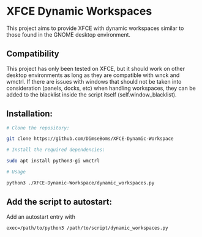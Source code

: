 # XFCE Dynamic Workspaces

This project aims to provide XFCE with dynamic workspaces similar to those found in the GNOME desktop environment.

## Compatibility

This project has only been tested on XFCE, but it should work on other desktop environments as long as they are compatible with wnck and wmctrl. If there are issues with windows that should not be taken into consideration (panels, docks, etc) when handling workspaces, they can be added to the blacklist inside the script itself (self.window_blacklist).

## Installation:
```bash
# Clone the repository:

git clone https://github.com/DimseBoms/XFCE-Dynamic-Workspace

# Install the required dependencies:

sudo apt install python3-gi wmctrl

# Usage

python3 ./XFCE-Dynamic-Workspace/dynamic_workspaces.py
```

## Add the script to autostart:

Add an autostart entry with
```
exec=/path/to/python3 /path/to/script/dynamic_workspaces.py
```
